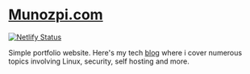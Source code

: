 # [Munozpi.com](https://munozpi.com)

[![Netlify Status](https://api.netlify.com/api/v1/badges/aa454616-ee01-47ad-9204-95db236bb9cc/deploy-status)](https://app.netlify.com/sites/ornate-sundae-cb7e73/deploys)

Simple portfolio website. Here's my tech [blog](https://notes.munozpi.com) where i cover numerous topics involving Linux, security, self hosting and more. 

